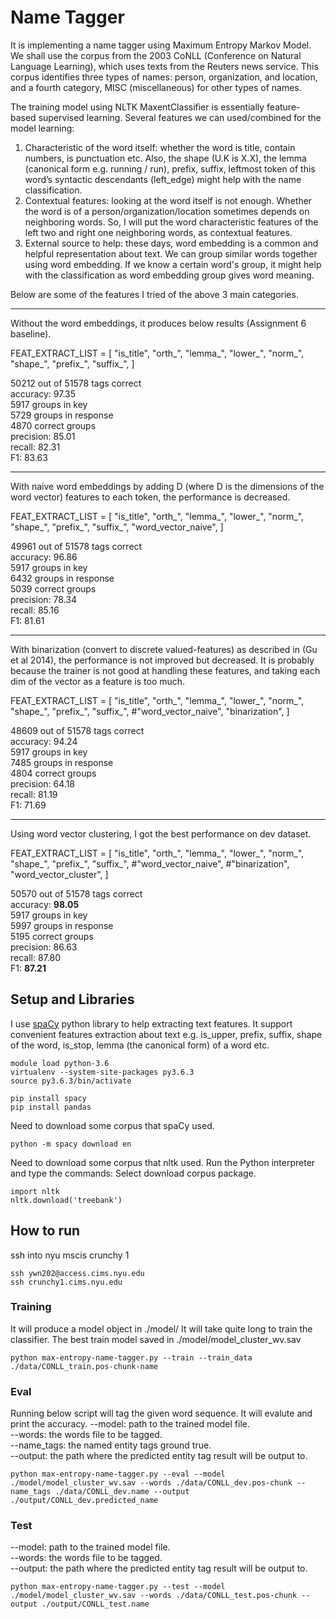 # Name Tagger
It is implementing a name tagger using Maximum Entropy Markov Model. We shall use the corpus from the 2003 CoNLL (Conference on Natural Language Learning), which uses texts from the Reuters news service. This corpus identifies three types of names: person, organization, and location, and a fourth category, MISC (miscellaneous) for other types of names.

The training model using NLTK MaxentClassifier is essentially feature-based supervised learning. Several features we can used/combined for the model learning:
1. Characteristic of the word itself: whether the word is title, contain numbers, is punctuation etc. Also, the shape (U.K is X.X), the lemma (canonical form e.g. running / run), prefix, suffix, leftmost token of this word’s syntactic descendants (left_edge) might help with the name classification.
2. Contextual features: looking at the word itself is not enough. Whether the word is of a person/organization/location sometimes depends on neighboring words. So, I will put the word characteristic features of the left two and right one neighboring words, as contextual features.
3. External source to help: these days, word embedding is a common and helpful representation about text. We can group similar words together using word embedding. If we know a certain word's group, it might help with the classification as word embedding group gives word meaning.

Below are some of the features I tried of the above 3 main categories.  

***
Without the word embeddings, it produces below results (Assignment 6 baseline).

FEAT_EXTRACT_LIST = [
  "is_title",
  "orth_",
  "lemma_",
  "lower_",
  "norm_",
  "shape_",
  "prefix_",
  "suffix_",
]

50212 out of 51578 tags correct  
accuracy: 97.35  
5917 groups in key  
5729 groups in response  
4870 correct groups  
precision: 85.01  
recall: 82.31  
F1: 83.63  

***
With naive word embeddings by adding D (where D is the dimensions of the word vector) features to each token, the performance is decreased.

FEAT_EXTRACT_LIST = [
  "is_title",
  "orth_",
  "lemma_",
  "lower_",
  "norm_",
  "shape_",
  "prefix_",
  "suffix_",
  "word_vector_naive",
]

49961 out of 51578 tags correct  
  accuracy: 96.86  
5917 groups in key  
6432 groups in response  
5039 correct groups  
  precision: 78.34  
  recall:    85.16  
  F1:        81.61  

***
With binarization (convert to discrete valued-features) as described in (Gu et al 2014), the performance is not improved but decreased. It is probably because the trainer is not good at handling these features, and taking each dim of the vector as a feature is too much.  

FEAT_EXTRACT_LIST = [
  "is_title",
  "orth_",
  "lemma_",
  "lower_",
  "norm_",
  "shape_",
  "prefix_",
  "suffix_",
  #"word_vector_naive",
  "binarization",
]

48609 out of 51578 tags correct  
  accuracy: 94.24  
5917 groups in key  
7485 groups in response  
4804 correct groups  
  precision: 64.18  
  recall:    81.19  
  F1:        71.69  

***
Using word vector clustering, I got the best performance on dev dataset. 

FEAT_EXTRACT_LIST = [
  "is_title",
  "orth_",
  "lemma_",
  "lower_",
  "norm_",
  "shape_",
  "prefix_",
  "suffix_",
  #"word_vector_naive",
  #"binarization",
  "word_vector_cluster",
]


50570 out of 51578 tags correct  
  accuracy: **98.05**  
5917 groups in key  
5997 groups in response  
5195 correct groups  
  precision: 86.63  
  recall:    87.80  
  F1:        **87.21**  

## Setup and Libraries
I use [spaCy](https://spacy.io/) python library to help extracting text features. It support convenient features extraction about text e.g. is_upper, prefix, suffix, shape of the word, is_stop, lemma (the canonical form) of a word etc.
```
module load python-3.6
virtualenv --system-site-packages py3.6.3
source py3.6.3/bin/activate

pip install spacy
pip install pandas
```

Need to download some corpus that spaCy used.
```
python -m spacy download en
```

Need to download some corpus that nltk used.
Run the Python interpreter and type the commands:
Select download corpus package.
```
import nltk
nltk.download('treebank')
```

## How to run
ssh into nyu mscis crunchy 1
```
ssh ywn202@access.cims.nyu.edu
ssh crunchy1.cims.nyu.edu
```

### Training
It will produce a model object in ./model/
It will take quite long to train the classifier. The best train model saved in ./model/model_cluster_wv.sav
```
python max-entropy-name-tagger.py --train --train_data ./data/CONLL_train.pos-chunk-name
```

### Eval
Running below script will tag the given word sequence. It will evalute and print the accuracy. 
--model: path to the trained model file.   
--words: the words file to be tagged.   
--name_tags: the named entity tags ground true.   
--output: the path where the predicted entity tag result will be output to.  
```
python max-entropy-name-tagger.py --eval --model ./model/model_cluster_wv.sav --words ./data/CONLL_dev.pos-chunk --name_tags ./data/CONLL_dev.name --output ./output/CONLL_dev.predicted_name
```

### Test
--model: path to the trained model file.  
--words: the words file to be tagged.  
--output: the path where the predicted entity tag result will be output to.  
```
python max-entropy-name-tagger.py --test --model ./model/model_cluster_wv.sav --words ./data/CONLL_test.pos-chunk --output ./output/CONLL_test.name
```